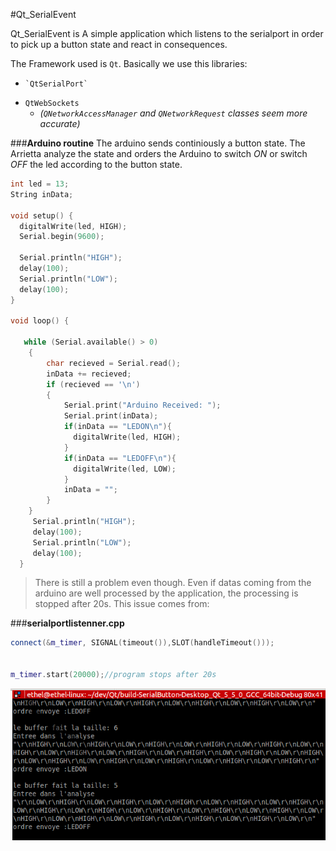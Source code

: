 
#Qt_SerialEvent

Qt_SerialEvent is A simple application which listens to the serialport in order to pick up a button state and react in consequences. 

The Framework used is `Qt`. 
Basically we use this libraries:
+     `QtSerialPort`
+ `QtWebSockets`
	+  _(`QNetworkAccessManager` and `QNetworkRequest` classes seem more accurate)_ 

###**Arduino routine**
The arduino sends continiously a button state.
The Arrietta analyze the state and orders the Arduino to switch _ON_ or switch _OFF_ the led according to the button state.

```C
int led = 13;
String inData;

void setup() {
  digitalWrite(led, HIGH);
  Serial.begin(9600);
  
  Serial.println("HIGH");
  delay(100);
  Serial.println("LOW");
  delay(100);
}

void loop() {

   while (Serial.available() > 0)
    {
        char recieved = Serial.read();
        inData += recieved; 
        if (recieved == '\n')
        {
            Serial.print("Arduino Received: ");
            Serial.print(inData);
            if(inData == "LEDON\n"){
              digitalWrite(led, HIGH);
            }  
            if(inData == "LEDOFF\n"){
              digitalWrite(led, LOW);
            }
            inData = "";
        }
    }
     Serial.println("HIGH");
     delay(100);
     Serial.println("LOW");
     delay(100);
  }

```
>There is still a problem even though. Even if datas coming from the arduino are well processed by the application, the processing is stopped after 20s. This issue comes from:

###**serialportlistenner.cpp**
```cpp
connect(&m_timer, SIGNAL(timeout()),SLOT(handleTimeout()));


m_timer.start(20000);//program stops after 20s
```

![image2](https://github.com/eiithel/Qt_SerialEvent/blob/master/Images/Qt_pro2.png)

